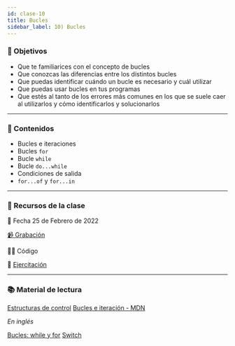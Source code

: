 ```yaml
---
id: clase-10
title: Bucles
sidebar_label: 10) Bucles
---
```


### 🏁 Objetivos

- Que te familiarices con el concepto de bucles
- Que conozcas las diferencias entre los distintos bucles
- Que puedas identificar cuándo un bucle es necesario y cuál utilizar
- Que puedas usar bucles en tus programas
- Que estés al tanto de los errores más comunes en los que se suele caer al utilizarlos y cómo identificarlos y solucionarlos

---

### 📝 Contenidos

- Bucles e iteraciones
- Bucles `for`
- Bucle `while`
- Bucle `do...while`
- Condiciones de salida
- `for...of` y `for...in`

---

### 🚀 Recursos de la clase

📆 Fecha 25 de Febrero de 2022

[📹 Grabación](https://us02web.zoom.us/rec/share/CRbxDXtAxgwQMibsWDj316wBHDg0_3bb0BmumFw4LZsLiUCSpmBCqqYYZ5eJ9dFd.vNuzHqK39qvXuWWI?startTime=1645826668000)

👩‍💻 Código

💪 [Ejercitación](https://github.com/Ada-IT/ejercicios-frontend/blob/master/modulo-4/43-bucles.md)

---

### 📚 Material de lectura

[Estructuras de control](https://frontend.adaitw.org/docs/js/js04)
[Bucles e iteración - MDN](https://developer.mozilla.org/es/docs/Web/JavaScript/Guide/Bucles_e_iteraci%C3%B3n)

_En inglés_

[Bucles: while y for](https://javascript.info/while-for)
[Switch](https://javascript.info/switch)
